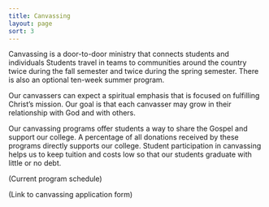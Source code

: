 ```yaml
---
title: Canvassing
layout: page
sort: 3
---
```

Canvassing is a door-to-door ministry that connects students and individuals Students 
travel in teams to communities around the country twice during the fall semester and 
twice during the spring semester. There is also an optional ten-week summer program.

Our canvassers can expect a spiritual emphasis that is focused on fulfilling 
Christ&#8217;s mission. Our goal is that each canvasser may grow in their relationship 
with God and with others.

Our canvassing programs offer students a way to share the Gospel and support our college. 
A percentage of all donations received by these programs directly supports our college. 
Student participation in canvassing helps us to keep tuition and costs low so that our 
students graduate with little or no debt.

(Current program schedule)

(Link to canvassing application form)

